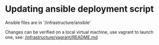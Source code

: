 # Updating ansible deployment script

Ansible files are in '/infrastructure/ansible'

Changes can be verified on a local virtual machine,  use vagrant to launch one,
see: [/infrastructure/vagrant/README.md](/infrastructure/vagrant/README.md)


